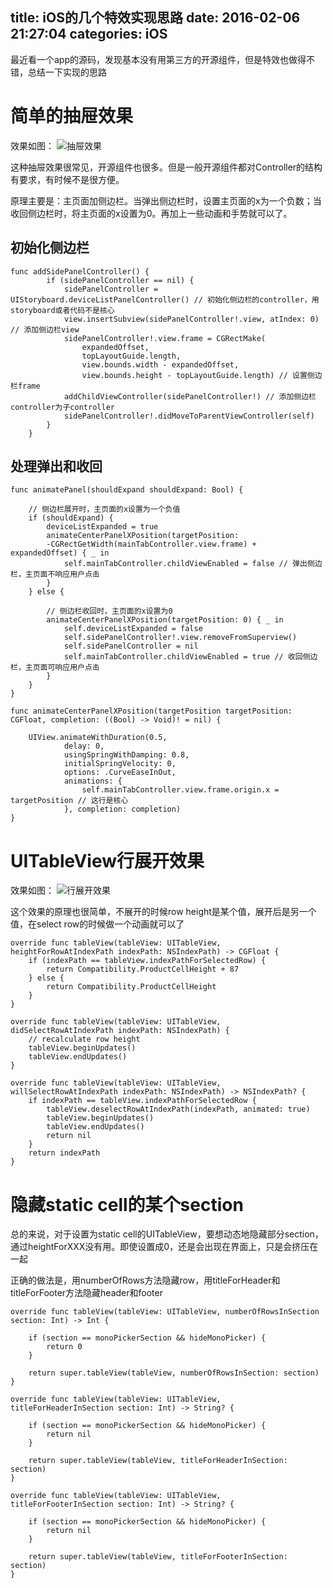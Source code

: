 title: iOS的几个特效实现思路
date: 2016-02-06 21:27:04
categories: iOS
---
最近看一个app的源码，发现基本没有用第三方的开源组件，但是特效也做得不错，总结一下实现的思路
<!--more-->

# 简单的抽屉效果

效果如图：
![抽屉效果](http://pic.kyfxbl.com/animation1.jpg)

这种抽屉效果很常见，开源组件也很多。但是一般开源组件都对Controller的结构有要求，有时候不是很方便。

原理主要是：主页面加侧边栏。当弹出侧边栏时，设置主页面的x为一个负数；当收回侧边栏时，将主页面的x设置为0。再加上一些动画和手势就可以了。

## 初始化侧边栏

```
func addSidePanelController() {
        if (sidePanelController == nil) {
            sidePanelController = UIStoryboard.deviceListPanelController() // 初始化侧边栏的controller，用storyboard或者代码不是核心
            view.insertSubview(sidePanelController!.view, atIndex: 0) // 添加侧边栏view
            sidePanelController!.view.frame = CGRectMake(
                expandedOffset,
                topLayoutGuide.length,
                view.bounds.width - expandedOffset,
                view.bounds.height - topLayoutGuide.length) // 设置侧边栏frame
            addChildViewController(sidePanelController!) // 添加侧边栏controller为子controller
            sidePanelController!.didMoveToParentViewController(self)
        }
    }
```

## 处理弹出和收回

```
func animatePanel(shouldExpand shouldExpand: Bool) {

    // 侧边栏展开时，主页面的x设置为一个负值
    if (shouldExpand) {
        deviceListExpanded = true
        animateCenterPanelXPosition(targetPosition:
        -CGRectGetWidth(mainTabController.view.frame) + expandedOffset) { _ in
            self.mainTabController.childViewEnabled = false // 弹出侧边栏，主页面不响应用户点击
        }
    } else {
        
        // 侧边栏收回时，主页面的x设置为0
        animateCenterPanelXPosition(targetPosition: 0) { _ in
            self.deviceListExpanded = false
            self.sidePanelController!.view.removeFromSuperview()
            self.sidePanelController = nil
            self.mainTabController.childViewEnabled = true // 收回侧边栏，主页面可响应用户点击
        }
    }
}
    
func animateCenterPanelXPosition(targetPosition targetPosition: CGFloat, completion: ((Bool) -> Void)! = nil) {

    UIView.animateWithDuration(0.5,
            delay: 0,
            usingSpringWithDamping: 0.8,
            initialSpringVelocity: 0,
            options: .CurveEaseInOut,
            animations: {
                self.mainTabController.view.frame.origin.x = targetPosition // 这行是核心
            }, completion: completion)
}
```

# UITableView行展开效果

效果如图：
![行展开效果](http://pic.kyfxbl.com/animation2.jpg)

这个效果的原理也很简单，不展开的时候row height是某个值，展开后是另一个值，在select row的时候做一个动画就可以了

```
override func tableView(tableView: UITableView, heightForRowAtIndexPath indexPath: NSIndexPath) -> CGFloat {
    if (indexPath == tableView.indexPathForSelectedRow) {
        return Compatibility.ProductCellHeight + 87
    } else {
        return Compatibility.ProductCellHeight
    }
}

override func tableView(tableView: UITableView, didSelectRowAtIndexPath indexPath: NSIndexPath) {
    // recalculate row height
    tableView.beginUpdates()
    tableView.endUpdates()
}
   
override func tableView(tableView: UITableView, willSelectRowAtIndexPath indexPath: NSIndexPath) -> NSIndexPath? {
    if indexPath == tableView.indexPathForSelectedRow {
        tableView.deselectRowAtIndexPath(indexPath, animated: true)
        tableView.beginUpdates()
        tableView.endUpdates()
        return nil
    }
    return indexPath
}
```

# 隐藏static cell的某个section

总的来说，对于设置为static cell的UITableView，要想动态地隐藏部分section，通过heightForXXX没有用。即使设置成0，还是会出现在界面上，只是会挤压在一起

正确的做法是，用numberOfRows方法隐藏row，用titleForHeader和titleForFooter方法隐藏header和footer

```
override func tableView(tableView: UITableView, numberOfRowsInSection section: Int) -> Int {
    
    if (section == monoPickerSection && hideMonoPicker) {
        return 0
    }
        
    return super.tableView(tableView, numberOfRowsInSection: section)
}
    
override func tableView(tableView: UITableView, titleForHeaderInSection section: Int) -> String? {
        
    if (section == monoPickerSection && hideMonoPicker) {
        return nil
    }
        
    return super.tableView(tableView, titleForHeaderInSection: section)
}
    
override func tableView(tableView: UITableView, titleForFooterInSection section: Int) -> String? {
        
    if (section == monoPickerSection && hideMonoPicker) {
        return nil
    }
        
    return super.tableView(tableView, titleForFooterInSection: section)
}
```